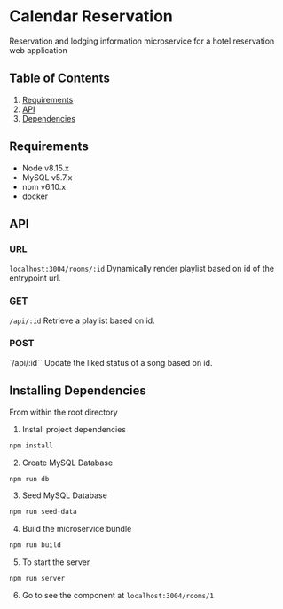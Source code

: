 # Calendar Reservation
Reservation and lodging information microservice for a hotel reservation web application

## Table of Contents
1. [Requirements](#requirements)
1. [API](#API)
1. [Dependencies](#Installing-Dependencies)

## Requirements
- Node v8.15.x
- MySQL v5.7.x
- npm v6.10.x
- docker

## API
### URL
`localhost:3004/rooms/:id`
Dynamically render playlist based on id of the entrypoint url.

### GET
`/api/:id`
Retrieve a playlist based on id.

### POST
`/api/:id``
Update the liked status of a song based on id.

## Installing Dependencies
From within the root directory

1. Install project dependencies
```javascript
npm install
```

2. Create MySQL Database
```javascript
npm run db
```

3. Seed MySQL Database
```javascript
npm run seed-data
```

4. Build the microservice bundle
```javascript
npm run build
```

5. To start the server
```javascript
npm run server
```

6. Go to see the component at `localhost:3004/rooms/1`
